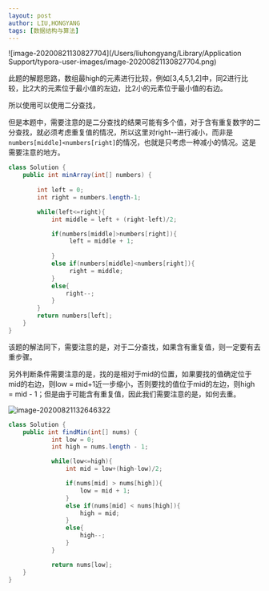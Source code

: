 ```yaml
---
layout: post
author: LIU,HONGYANG
tags: [数据结构与算法]
---
```




![image-20200821130827704](/Users/liuhongyang/Library/Application Support/typora-user-images/image-20200821130827704.png)





此题的解题思路，数组最high的元素进行比较，例如[3,4,5,1,2]中，同2进行比较，比2大的元素位于最小值的左边，比2小的元素位于最小值的右边。



所以使用可以使用二分查找，

但是本题中，需要注意的是二分查找的结果可能有多个值，对于含有重复数字的二分查找，就必须考虑重复值的情况，所以这里对right--进行减小，而非是`numbers[middle]<numbers[right]`的情况，也就是只考虑一种减小的情况。这是需要注意的地方。



```java
class Solution {
    public int minArray(int[] numbers) {
        
        int left = 0;
        int right = numbers.length-1;

        while(left<=right){
            int middle = left + (right-left)/2;

            if(numbers[middle]>numbers[right]){
                 left = middle + 1;
                 
            }
            else if(numbers[middle]<numbers[right]){
                 right = middle;
            }
            else{
                right--;
            }
        }
        return numbers[left];
    }
}


```





该题的解法同下，需要注意的是，对于二分查找，如果含有重复值，则一定要有去重步骤。

另外判断条件需要注意的是，找的是相对于mid的位置，如果要找的值确定位于mid的右边，则low = mid+1近一步缩小，否则要找的值位于mid的左边，则high = mid - 1；但是由于可能含有重复值，因此我们需要注意的是，如何去重。



![image-20200821132646322](https://tva1.sinaimg.cn/large/007S8ZIlgy1ghyd9x8z6gj30ju0kwq4y.jpg)





```java
class Solution {
    public int findMin(int[] nums) {
            int low = 0;
            int high = nums.length - 1;

            while(low<=high){
                int mid = low+(high-low)/2;

                if(nums[mid] > nums[high]){
                    low = mid + 1;
                }
                else if(nums[mid] < nums[high]){
                    high = mid;
                }
                else{
                    high--;
                }
            }

            return nums[low];
    }
}
```

